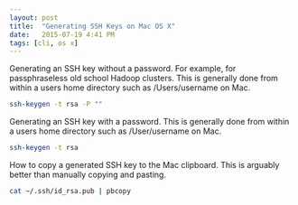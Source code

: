 ```yaml
---
layout: post
title:  "Generating SSH Keys on Mac OS X"
date:   2015-07-19 4:41 PM
tags: [cli, os x]
---
```

Generating an SSH key without a password. For example, for passphraseless old school Hadoop clusters. This is generally done from within a users home directory such as /Users/username on Mac.

```bash
ssh-keygen -t rsa -P ""
```

Generating an SSH key with a password. This is generally done from within a users home directory such as /User/username on Mac.

```bash
ssh-keygen -t rsa
```

How to copy a generated SSH key to the Mac clipboard. This is arguably better than manually copying and pasting.

```bash
cat ~/.ssh/id_rsa.pub | pbcopy
```
